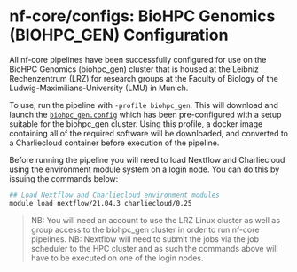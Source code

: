 # nf-core/configs: BioHPC Genomics (BIOHPC_GEN) Configuration

All nf-core pipelines have been successfully configured for use on the BioHPC Genomics (biohpc_gen) cluster that is housed at the Leibniz Rechenzentrum (LRZ) for research groups at the Faculty of Biology of the Ludwig-Maximilians-University (LMU) in Munich.

To use, run the pipeline with `-profile biohpc_gen`. This will download and launch the [`biohpc_gen.config`](../conf/biohpc_gen.config) which has been pre-configured with a setup suitable for the biohpc_gen cluster. Using this profile, a docker image containing all of the required software will be downloaded, and converted to a Charliecloud container before execution of the pipeline.

Before running the pipeline you will need to load Nextflow and Charliecloud using the environment module system on a login node. You can do this by issuing the commands below:

```bash
## Load Nextflow and Charliecloud environment modules
module load nextflow/21.04.3 charliecloud/0.25
```

> NB: You will need an account to use the LRZ Linux cluster as well as group access to the biohpc_gen cluster in order to run nf-core pipelines.
> NB: Nextflow will need to submit the jobs via the job scheduler to the HPC cluster and as such the commands above will have to be executed on one of the login nodes.
